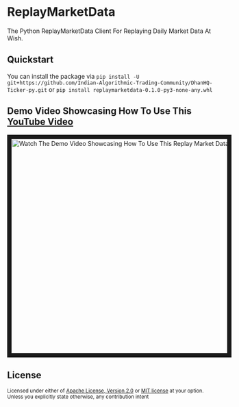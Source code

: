 # ReplayMarketData
The Python ReplayMarketData Client For Replaying Daily Market Data At Wish.

## Quickstart
You can install the package via `pip install -U git+https://github.com/Indian-Algorithmic-Trading-Community/DhanHQ-Ticker-py.git` or `pip install replaymarketdata-0.1.0-py3-none-any.whl`

## Demo Video Showcasing How To Use This [YouTube Video](https://www.youtube.com/watch?v=pkOVS5Vb2fo)
<a href="http://www.youtube.com/watch?feature=player_embedded&v=pkOVS5Vb2fo" target="_blank">
 <img src="https://github.com/Indian-Algorithmic-Trading-Community/ReplayMarketData/assets/96371033/7f29215e-1877-43ab-a56d-1d76f9d5d48d" alt="Watch The Demo Video Showcasing How To Use This Replay Market Data" width="1000" height="500" border="10" />
</a>


## License
<sup>
Licensed under either of <a href="LICENSE-APACHE">Apache License, Version
2.0</a> or <a href="LICENSE-MIT">MIT license</a> at your option.
</sup>

<br>

<sub>
Unless you explicitly state otherwise, any contribution intent
